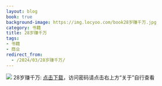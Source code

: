 ```yaml
---
layout: blog
book: true
background-image: https://img.locyoo.com/book28岁赚千万.jpg
category: 书籍
title: 28岁赚千万
tags:
- 书籍
- 商业
redirect_from:
  - /2024/03/28岁赚千万/
---
```

![](https://img.locyoo.com/book28岁赚千万.jpg)
28岁赚千万: <a name = "ref1" href="https://url18.ctfile.com/f/50983618-1449297724-266bef?p=3619">点击下载</a>，访问密码请点击右上方“关于”自行查看